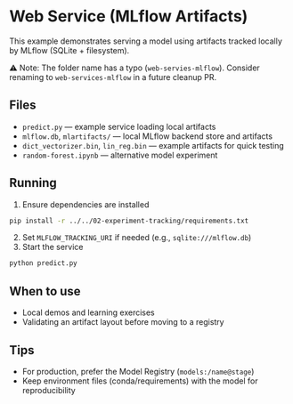 # Web Service (MLflow Artifacts)

This example demonstrates serving a model using artifacts tracked locally by MLflow (SQLite + filesystem).

⚠️ Note: The folder name has a typo (`web-servies-mlflow`). Consider renaming to `web-services-mlflow` in a future cleanup PR.

## Files
- `predict.py` — example service loading local artifacts
- `mlflow.db`, `mlartifacts/` — local MLflow backend store and artifacts
- `dict_vectorizer.bin`, `lin_reg.bin` — example artifacts for quick testing
- `random-forest.ipynb` — alternative model experiment

## Running
1. Ensure dependencies are installed
```bash
pip install -r ../../02-experiment-tracking/requirements.txt
```
2. Set `MLFLOW_TRACKING_URI` if needed (e.g., `sqlite:///mlflow.db`)
3. Start the service
```bash
python predict.py
```

## When to use
- Local demos and learning exercises
- Validating an artifact layout before moving to a registry

## Tips
- For production, prefer the Model Registry (`models:/name@stage`)
- Keep environment files (conda/requirements) with the model for reproducibility
